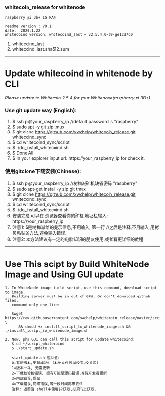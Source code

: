 ### whitecoin_release for whitenode
    raspberry pi 3b+ 1G RAM
    
    readme version : V0.1  
    date:  2020.1.22
    whitecoind version: whitecoind_last = v2.5.4.0-19-ge1cd7c0

1. whitecoind_last
2. whitecoind_last.sha512.sum
---
# Update whitecoind in whitenode by CLI
 *Please update to Whitecoin 2.5.4 for your Whitenode(raspbarry pi 3B+)*
### Use git update way (English):
1. $ ssh pi@your_raspberry_ip    //default password is "raspberry"
2. $ sudo apt -y git zip tmux
3. $ git clone https://github.com/xwchelp/whitecoin_release.git whitecoind_sync
4. $ cd whitecoind_sync/script
5. $ ./do_install_whitecoind.sh
6. $ Done All
7. $  In your explorer input url: https://your_raspberry_ip for check it.


### 使用gitclone下载安装(Chinese):
1. $ ssh pi@your_raspberry_ip    //树梅派矿机缺省密码 "raspberry"
2. $ sudo apt-get install -y zip git tmux
3. $ git clone https://github.com/xwchelp/whitecoin_release.git whitecoind_sync
4. $ cd whitecoind_sync/script
5. $ ./do_install_whitecoind.sh  
6. 安装完成,可以在 浏览器查看你的矿机,地址栏输入:  https://your_raspberry_ip  
7. 注意1: $是树梅派给的提示信息,不用输入, 第一行 //之后是注释,不用输入
        用拷贝粘贴的方法,避免输入错误.  
8. 注意2: 本方法建议有一定的电脑知识的朋友使用,或者看更详细的教程

---

# Use This scipt by Build WhiteNode Image and Using GUI update

    1. In WhiteNode image build script, use this command, download script to image.
       Building server must be in out of GFW, Or don't download github files.
       command only one line:
       
       $wget https://raw.githubusercontent.com/xwchelp/whitecoin_release/master/script/install_script_to_whitenode_image.sh \
          && chmod +x install_script_to_whitenode_image.sh && ./install_script_to_whitenode_image.sh
    
    2. Now, php GUI can call this script for update whitecoind:
       $ cd ~/script_whitecoind
       $ ./start_update.sh
  
       start_update.sh 返回值:
       0=有新版本,更新成功! (本地文件可以没有,没关系)
       1=版本一样, 无需更新
       2=下载校验和错误, 很有可能是源码错误,等待开发者更新
       3=内部错误,保留
       4=下载错误,网络错误,等一段时间再来尝试
       注释: 返回值 shell中使用$?获取,必须马上获取.


   




